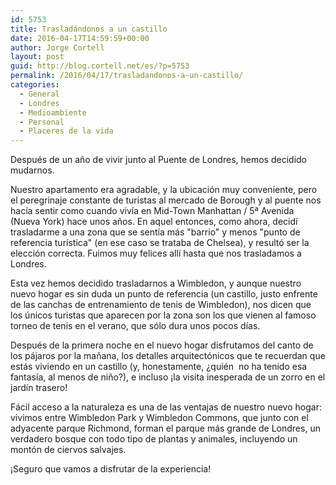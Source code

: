 ```yaml
---
id: 5753
title: Trasladándonos a un castillo
date: 2016-04-17T14:59:59+00:00
author: Jorge Cortell
layout: post
guid: http://blog.cortell.net/es/?p=5753
permalink: /2016/04/17/trasladandonos-a-un-castillo/
categories:
  - General
  - Londres
  - Medioambiente
  - Personal
  - Placeres de la vida
---
```

Después de un año de vivir junto al Puente de Londres, hemos decidido mudarnos.

Nuestro apartamento era agradable, y la ubicación muy conveniente, pero el peregrinaje constante de turistas al mercado de Borough y al puente nos hacía sentir como cuando vivía en Mid-Town Manhattan / 5ª Avenida (Nueva York) hace unos años. En aquel entonces, como ahora, decidí trasladarme a una zona que se sentía más "barrio" y menos "punto de referencia turística" (en ese caso se trataba de Chelsea), y resultó ser la elección correcta. Fuimos muy felices allí hasta que nos trasladamos a Londres.

Esta vez hemos decidido trasladarnos a Wimbledon, y aunque nuestro nuevo hogar es sin duda un punto de referencia (un castillo, justo enfrente de las canchas de entrenamiento de tenis de Wimbledon), nos dicen que los únicos turistas que aparecen por la zona son los que vienen al famoso torneo de tenis en el verano, que sólo dura unos pocos días.

Después de la primera noche en el nuevo hogar disfrutamos del canto de los pájaros por la mañana, los detalles arquitectónicos que te recuerdan que estás viviendo en un castillo (y, honestamente, ¿quién  no ha tenido esa fantasía, al menos de niño?), e incluso ¡la visita inesperada de un zorro en el jardín trasero!

Fácil acceso a la naturaleza es una de las ventajas de nuestro nuevo hogar: vivimos entre Wimbledon Park y Wimbledon Commons, que junto con el adyacente parque Richmond, forman el parque más grande de Londres, un verdadero bosque con todo tipo de plantas y animales, incluyendo un montón de ciervos salvajes.

¡Seguro que vamos a disfrutar de la experiencia!